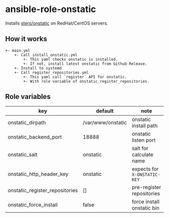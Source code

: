 # ansible-role-onstatic

Installs [sters/onstatic](https://github.com/sters/onstatic) on RedHat/CentOS servers.

## How it works

```text
+- main.yml
    +- Call install_onstatic.yml
        +- This yaml checks onstatic is installed.
        +- If not, install latest onstatic from Github Release.
    +- Install to systemd
    +- Call register_repositories.yml
        +- This yaml call `register` API for onstatic.
        +- With role variable of onstatic_register_repositories.
```

## Role variables

|key                           |default          |note                        |
|------------------------------|-----------------|----------------------------|
|onstatic_dirpath              |/var/www/onstatic|onstatic install path       |
|onstatic_backend_port         |18888            |onstatic listen port        |
|onstatic_salt                 |onstatic         |salt for calculate name     |
|onstatic_http_header_key      |onstatic         |expects for `X-ONSTATIC-KEY`|
|onstatic_register_repositories|[]               |pre-register repositories   |
|onstatic_force_install        |false            |force install onstatic bin  |
